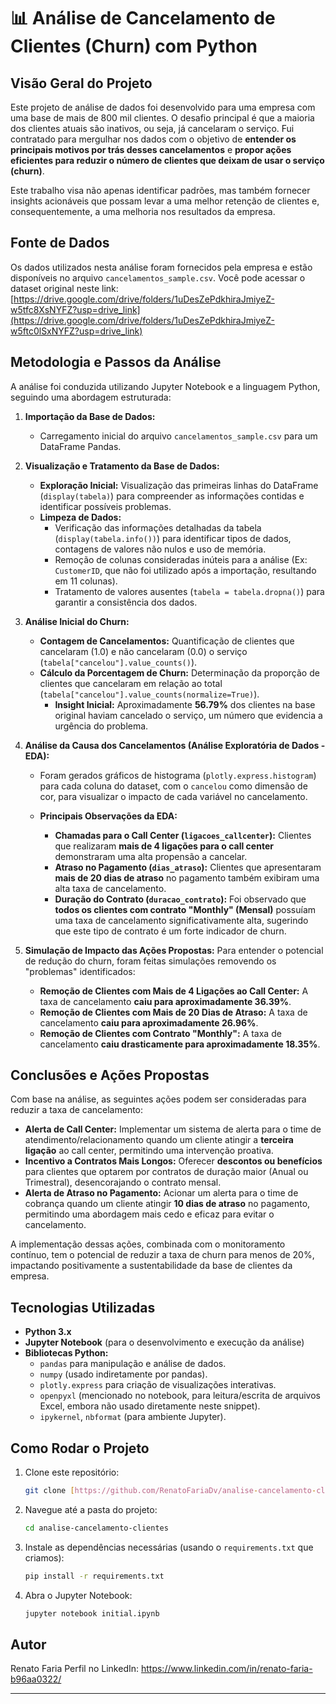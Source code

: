 # 📊 Análise de Cancelamento de Clientes (Churn) com Python

## Visão Geral do Projeto

Este projeto de análise de dados foi desenvolvido para uma empresa com uma base de mais de 800 mil clientes. O desafio principal é que a maioria dos clientes atuais são inativos, ou seja, já cancelaram o serviço. Fui contratado para mergulhar nos dados com o objetivo de **entender os principais motivos por trás desses cancelamentos** e **propor ações eficientes para reduzir o número de clientes que deixam de usar o serviço (churn)**.

Este trabalho visa não apenas identificar padrões, mas também fornecer insights acionáveis que possam levar a uma melhor retenção de clientes e, consequentemente, a uma melhoria nos resultados da empresa.

## Fonte de Dados

Os dados utilizados nesta análise foram fornecidos pela empresa e estão disponíveis no arquivo `cancelamentos_sample.csv`.
Você pode acessar o dataset original neste link: [https://drive.google.com/drive/folders/1uDesZePdkhiraJmiyeZ-w5tfc8XsNYFZ?usp=drive_link](https://drive.google.com/drive/folders/1uDesZePdkhiraJmiyeZ-w5ftc0lSxNYFZ?usp=drive_link)

## Metodologia e Passos da Análise

A análise foi conduzida utilizando Jupyter Notebook e a linguagem Python, seguindo uma abordagem estruturada:

1.  **Importação da Base de Dados:**
    * Carregamento inicial do arquivo `cancelamentos_sample.csv` para um DataFrame Pandas.

2.  **Visualização e Tratamento da Base de Dados:**
    * **Exploração Inicial:** Visualização das primeiras linhas do DataFrame (`display(tabela)`) para compreender as informações contidas e identificar possíveis problemas.
    * **Limpeza de Dados:**
        * Verificação das informações detalhadas da tabela (`display(tabela.info())`) para identificar tipos de dados, contagens de valores não nulos e uso de memória.
        * Remoção de colunas consideradas inúteis para a análise (Ex: `CustomerID`, que não foi utilizado após a importação, resultando em 11 colunas).
        * Tratamento de valores ausentes (`tabela = tabela.dropna()`) para garantir a consistência dos dados.

3.  **Análise Inicial do Churn:**
    * **Contagem de Cancelamentos:** Quantificação de clientes que cancelaram (1.0) e não cancelaram (0.0) o serviço (`tabela["cancelou"].value_counts()`).
    * **Cálculo da Porcentagem de Churn:** Determinação da proporção de clientes que cancelaram em relação ao total (`tabela["cancelou"].value_counts(normalize=True)`).
        * **Insight Inicial:** Aproximadamente **56.79%** dos clientes na base original haviam cancelado o serviço, um número que evidencia a urgência do problema.

4.  **Análise da Causa dos Cancelamentos (Análise Exploratória de Dados - EDA):**
    * Foram gerados gráficos de histograma (`plotly.express.histogram`) para cada coluna do dataset, com o `cancelou` como dimensão de cor, para visualizar o impacto de cada variável no cancelamento.

    * **Principais Observações da EDA:**
      
        * **Chamadas para o Call Center (`ligacoes_callcenter`):** Clientes que realizaram **mais de 4 ligações para o call center** demonstraram uma alta propensão a cancelar.
        * **Atraso no Pagamento (`dias_atraso`):** Clientes que apresentaram **mais de 20 dias de atraso** no pagamento também exibiram uma alta taxa de cancelamento.
        * **Duração do Contrato (`duracao_contrato`):** Foi observado que **todos os clientes com contrato "Monthly" (Mensal)** possuíam uma taxa de cancelamento significativamente alta, sugerindo que este tipo de contrato é um forte indicador de churn.

5.  **Simulação de Impacto das Ações Propostas:**
    Para entender o potencial de redução do churn, foram feitas simulações removendo os "problemas" identificados:

    * **Remoção de Clientes com Mais de 4 Ligações ao Call Center:** A taxa de cancelamento **caiu para aproximadamente 36.39%**.
    * **Remoção de Clientes com Mais de 20 Dias de Atraso:** A taxa de cancelamento **caiu para aproximadamente 26.96%**.
    * **Remoção de Clientes com Contrato "Monthly":** A taxa de cancelamento **caiu drasticamente para aproximadamente 18.35%**.

## Conclusões e Ações Propostas

Com base na análise, as seguintes ações podem ser consideradas para reduzir a taxa de cancelamento:

* **Alerta de Call Center:** Implementar um sistema de alerta para o time de atendimento/relacionamento quando um cliente atingir a **terceira ligação** ao call center, permitindo uma intervenção proativa.
* **Incentivo a Contratos Mais Longos:** Oferecer **descontos ou benefícios** para clientes que optarem por contratos de duração maior (Anual ou Trimestral), desencorajando o contrato mensal.
* **Alerta de Atraso no Pagamento:** Acionar um alerta para o time de cobrança quando um cliente atingir **10 dias de atraso** no pagamento, permitindo uma abordagem mais cedo e eficaz para evitar o cancelamento.

A implementação dessas ações, combinada com o monitoramento contínuo, tem o potencial de reduzir a taxa de churn para menos de 20%, impactando positivamente a sustentabilidade da base de clientes da empresa.

## Tecnologias Utilizadas

* **Python 3.x**
* **Jupyter Notebook** (para o desenvolvimento e execução da análise)
* **Bibliotecas Python:**
    * `pandas` para manipulação e análise de dados.
    * `numpy` (usado indiretamente por pandas).
    * `plotly.express` para criação de visualizações interativas.
    * `openpyxl` (mencionado no notebook, para leitura/escrita de arquivos Excel, embora não usado diretamente neste snippet).
    * `ipykernel`, `nbformat` (para ambiente Jupyter).

## Como Rodar o Projeto

1.  Clone este repositório:
    ```bash
    git clone [https://github.com/RenatoFariaDv/analise-cancelamento-clientes.git](https://github.com/RenatoFariaDv/analise-cancelamento-clientes.git)
    ```
2.  Navegue até a pasta do projeto:
    ```bash
    cd analise-cancelamento-clientes
    ```
3.  Instale as dependências necessárias (usando o `requirements.txt` que criamos):
    ```bash
    pip install -r requirements.txt
    ```
4.  Abra o Jupyter Notebook:
    ```bash
    jupyter notebook initial.ipynb
    ```

## Autor

Renato Faria
Perfil no LinkedIn: https://www.linkedin.com/in/renato-faria-b96aa0322/

---
